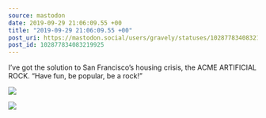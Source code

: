 ```yaml
---
source: mastodon
date: 2019-09-29 21:06:09.55 +00
title: "2019-09-29 21:06:09.55 +00"
post_uri: https://mastodon.social/users/gravely/statuses/102877834083219925
post_id: 102877834083219925
---
```

I’ve got the solution to San Francisco’s housing crisis, the ACME ARTIFICIAL ROCK. “Have fun, be popular, be a rock!”


![](/images/19353885.jpg)

![](/images/19353907.jpg)

